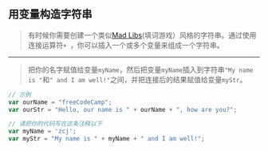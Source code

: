 ## 用变量构造字符串

> 有时候你需要创建一个类似[Mad Libs](https://en.wikipedia.org/wiki/Mad_Libs)(填词游戏）风格的字符串。通过使用连接运算符`+ `，你可以插入一个或多个变量来组成一个字符串。

---

> 把你的名字赋值给变量`myName`，然后把变量`myName`插入到字符串`"My name is "`和`" and I am well!"`之间，并把连接后的结果赋值给变量`myStr`。

```js
// 示例
var ourName = "freeCodeCamp";
var ourStr = "Hello, our name is " + ourName + ", how are you?";

// 请把你的代码写在这条注释以下
var myName = 'zcj';
var myStr = "My name is " + myName + " and I am well!";

```

